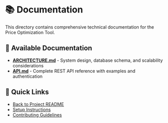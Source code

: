 # 📚 Documentation

This directory contains comprehensive technical documentation for the Price Optimization Tool.

## 📖 Available Documentation

- **[ARCHITECTURE.md](.ARCHITECTURE.md)** - System design, database schema, and scalability considerations
- **[API.md](.API.md)** - Complete REST API reference with examples and authentication

## 🎯 Quick Links

- [Back to Project README](../README.md)
- [Setup Instructions](../README.md#quick-start)
- [Contributing Guidelines](../README.md#contributing)